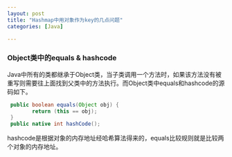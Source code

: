 ```yaml
---
layout: post
title: "Hashmap中用对象作为key的几点问题"
categories: [Java]

---
```




### Object类中的equals & hashcode

Java中所有的类都继承于Object类，当子类调用一个方法时，如果该方法没有被重写则需要往上面找到父类中的方法执行。而Object类中equals和hashcode的源码如下。

```JAVA
 public boolean equals(Object obj) {
        return (this == obj);
 }
 public native int hashCode();

```

hashcode是根据对象的内存地址经哈希算法得来的，equals比较规则就是比较两个对象的内存地址。

